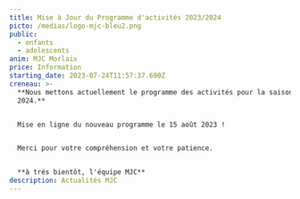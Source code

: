 ```yaml
---
title: Mise à Jour du Programme d'activités 2023/2024
picto: /medias/logo-mjc-bleu2.png
public:
  - enfants
  - adolescents
anim: MJC Morlaix
price: Information
starting_date: 2023-07-24T11:57:37.690Z
creneau: >-
  **Nous mettons actuellement le programme des activités pour la saison 2023 /
  2024.**


  Mise en ligne du nouveau programme le 15 août 2023 !


  Merci pour votre compréhension et votre patience.


  **à trés bientôt, l'équipe MJC**
description: Actualités MJC
---
```

